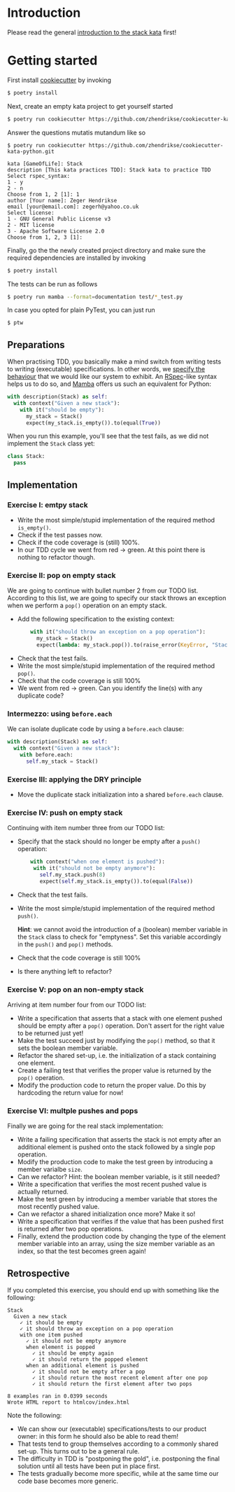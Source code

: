 # Introduction

Please read the general [introduction to the stack kata](../README.md) first!

# Getting started

First install [cookiecutter](https://www.cookiecutter.io/) by invoking

```bash
$ poetry install
```

Next, create an empty kata project to get yourself started

```bash
$ poetry run cookiecutter https://github.com/zhendrikse/cookiecutter-kata-python.git
```

Answer the questions mutatis mutandum like so

```
$ poetry run cookiecutter https://github.com/zhendrikse/cookiecutter-kata-python.git

kata [GameOfLife]: Stack
description [This kata practices TDD]: Stack kata to practice TDD
Select rspec_syntax:
1 - y
2 - n
Choose from 1, 2 [1]: 1
author [Your name]: Zeger Hendrikse
email [your@email.com]: zegerh@yahoo.co.uk
Select license:
1 - GNU General Public License v3
2 - MIT license
3 - Apache Software License 2.0
Choose from 1, 2, 3 [1]: 
```

Finally, go the the newly created project directory and make sure
the required dependencies are installed by invoking

```bash
$ poetry install
```

The tests can be run as follows

```bash
$ poetry run mamba --format=documentation test/*_test.py
```

In case you opted for plain PyTest, you can just run

```bash
$ ptw
```

## Preparations

When practising TDD, you basically make a mind switch from writing tests to writing (executable) specifications. In other words, we [specify the behaviour](https://www.youtube.com/watch?v=Bq_oz7nCNUA) that we would like our system to exhibit. An [RSpec](https://rspec.info/)-like syntax helps us to do so, and [Mamba](https://mamba-bdd.readthedocs.io/en/latest/) offers us such an equivalent for Python:

```python
with description(Stack) as self:
  with context("Given a new stack"):
    with it("should be empty"):
      my_stack = Stack()
      expect(my_stack.is_empty()).to(equal(True))
```

When you run this example, you'll see that the test fails, as we did not implement the `Stack` class yet:

```python
class Stack:
  pass
```

## Implementation

### Exercise I: emtpy stack

- Write the most simple/stupid implementation of the required method `is_empty()`. 
- Check if the test passes now. 
- Check if the code coverage is (still) 100%.
- In our TDD cycle we went from red -> green. At this point there is nothing to refactor though.

### Exercise II: pop on empty stack

We are going to continue with bullet number 2 from our TODO list. According to this list, we are going to specify our stack throws an exception when we perform a `pop()` operation on an empty stack.

- Add the following specification to the existing context:
  ```python
      with it("should throw an exception on a pop operation"):
        my_stack = Stack()
        expect(lambda: my_stack.pop()).to(raise_error(KeyError, "Stack underflow"))  
  ```
- Check that the test fails.
- Write the most simple/stupid implementation of the required method `pop()`.
- Check that the code coverage is still 100%
- We went from red -> green. Can you identify the line(s) with any duplicate code?

### Intermezzo: using `before.each`

We can isolate duplicate code by using a `before.each` clause:
```python
with description(Stack) as self:
  with context("Given a new stack"):
    with before.each:
      self.my_stack = Stack()
```

### Exercise III: applying the DRY principle

- Move the duplicate stack initialization into a shared `before.each` clause.

### Exercise IV: push on empty stack

Continuing with item number three from our TODO list:

- Specify that the stack should no longer be empty after a `push()` operation:
  ```python
      with context("when one element is pushed"):
       with it("should not be empty anymore"):
         self.my_stack.push(8)
         expect(self.my_stack.is_empty()).to(equal(False))
  ```  
- Check that the test fails.
- Write the most simple/stupid implementation of the required method `push()`. 
  
  **Hint**: we cannot avoid the introduction of a (boolean) member variable in the `Stack` class to check for "emptyness". Set this variable accordingly in the `push()` and `pop()` methods.
- Check that the code coverage is still 100%
- Is there anything left to refactor?

### Exercise V: pop on an non-empty stack

Arriving at item number four from our TODO list:

- Write a specification that asserts that a stack with one element pushed should be empty after a `pop()` operation. Don't assert for the right value to be returned just yet!
- Make the test succeed just by modifying the `pop()` method, so that it sets the boolean member variable.
- Refactor the shared set-up, i.e. the initialization of a stack containing one element.
- Create a failing test that verifies the proper value is returned by the `pop()` operation.
- Modify the production code to return the proper value. Do this by hardcoding the return value for now!

### Exercise VI: multple pushes and pops

Finally we are going for the real stack implementation:

- Write a failing specification that asserts the stack is not empty after an additional element is pushed onto the stack followed by a single pop operation.
- Modify the production code to make the test green by introducing a member varialbe `size`.
- Can we refactor? Hint: the boolean member variable, is it still needed?
- Write a specification that verifies the most recent pushed value is actually returned. 
- Make the test green by introducing a member variable that stores the most recently pushed value. 
- Can we refactor a shared initialization once more? Make it so!
- Write a specification that verifies if the value that has been pushed first is returned after two pop operations.
- Finally, extend the production code by changing the type of the element member variable into an array, using the size member variable as an index, so that the test becomes green again!

## Retrospective

If you completed this exercise, you should end up with something like the following:

```
Stack
  Given a new stack
    ✓ it should be empty
    ✓ it should throw an exception on a pop operation
    with one item pushed
      ✓ it should not be empty anymore
      when element is popped
        ✓ it should be empty again
        ✓ it should return the popped element
      when an additional element is pushed
        ✓ it should not be empty after a pop
        ✓ it should return the most recent element after one pop
        ✓ it should return the first element after two pops

8 examples ran in 0.0399 seconds
Wrote HTML report to htmlcov/index.html
```
Note the following:
- We can show our (executable) specifications/tests to our product owner: in this form he should also be able to read them!
- That tests tend to group themselves according to a commonly shared set-up. This turns out to be a general rule.
- The difficulty in TDD is "postponing the gold", i.e. postponing the final solution until all tests have been put in place first.
- The tests gradually become more specific, while at the same time our code base becomes more generic.

